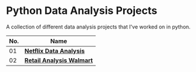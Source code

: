 # Python Data Analysis Projects
A collection of different data analysis projects that I've worked on in python.

| **No.** | **Name** | 
| ------- | -------- | 
|	01	| **[Netflix Data Analysis](https://github.com/edodisa/python_data_analysis_projects/tree/main/Netflix%20Data%20Analysis)** | 
|	02	| **[Retail Analysis Walmart](https://github.com/edodisa/python_data_analysis_projects/tree/main/Retail%20Analysis%20Walmart)** | 
